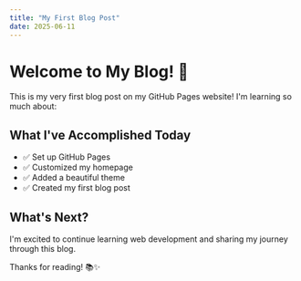 ```yaml
---
title: "My First Blog Post"
date: 2025-06-11
---
```


# Welcome to My Blog! 🎉

This is my very first blog post on my GitHub Pages website! I'm learning so much about:

## What I've Accomplished Today
- ✅ Set up GitHub Pages
- ✅ Customized my homepage  
- ✅ Added a beautiful theme
- ✅ Created my first blog post

## What's Next?
I'm excited to continue learning web development and sharing my journey through this blog.

Thanks for reading! 📚✨

